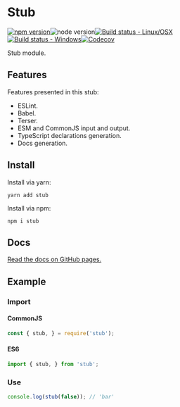 # Stub

[![npm version](https://img.shields.io/npm/v/stub?style=for-the-badge)](https://www.npmjs.com/package/stub)![node version](https://img.shields.io/node/v/stub?style=for-the-badge)[![Build status - Linux/OSX](https://img.shields.io/travis/com/Zekfad/stub?style=for-the-badge&logo=linux&logoColor=white)](https://travis-ci.com/github/Zekfad/stub)[![Build status - Windows](https://img.shields.io/appveyor/build/Zekfad/stub?style=for-the-badge&logo=windows&logoColor=white)](https://ci.appveyor.com/project/Zekfad/stub)[![Codecov](https://img.shields.io/codecov/c/gh/Zekfad/stub?style=for-the-badge)](https://codecov.io/gh/Zekfad/stub)


Stub module.

## Features

Features presented in this stub:

* ESLint.
* Babel.
* Terser.
* ESM and CommonJS input and output.
* TypeScript declarations generation.
* Docs generation.

## Install

Install via yarn:

```
yarn add stub
```

Install via npm:

```
npm i stub
```

## Docs

[Read the docs on GitHub pages.](https://zekfad.github.io/stub/)

## Example

### Import

#### CommonJS

```js
const { stub, } = require('stub');
```

#### ES6

```js
import { stub, } from 'stub';
```

### Use

```js
console.log(stub(false)); // 'bar'
```
